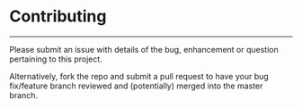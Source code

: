 # Contributing
---

Please submit an issue with details of the bug, enhancement or question pertaining to this project.

Alternatively, fork the repo and submit a pull request to have your bug fix/feature branch reviewed and (potentially) merged into the master branch. 




